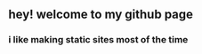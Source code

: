 <h2 style="padding-left: 40px;">hey! welcome to my github page</h2>
<h3 style="padding-left: 40px;">i like making static sites most of the time</h3>
